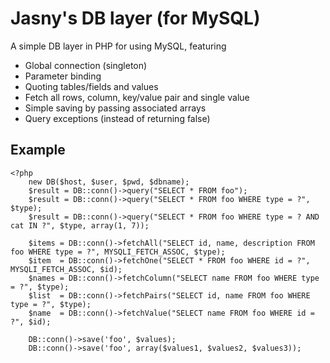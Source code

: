 Jasny's DB layer (for MySQL)
============================

A simple DB layer in PHP for using MySQL, featuring

* Global connection (singleton)
* Parameter binding
* Quoting tables/fields and values
* Fetch all rows, column, key/value pair and single value
* Simple saving by passing associated arrays
* Query exceptions (instead of returning false)

## Example ##

    <?php
        new DB($host, $user, $pwd, $dbname);
        $result = DB::conn()->query("SELECT * FROM foo");
        $result = DB::conn()->query("SELECT * FROM foo WHERE type = ?", $type);
        $result = DB::conn()->query("SELECT * FROM foo WHERE type = ? AND cat IN ?", $type, array(1, 7));

        $items = DB::conn()->fetchAll("SELECT id, name, description FROM foo WHERE type = ?", MYSQLI_FETCH_ASSOC, $type);
        $item  = DB::conn()->fetchOne("SELECT * FROM foo WHERE id = ?", MYSQLI_FETCH_ASSOC, $id);
        $names = DB::conn()->fetchColumn("SELECT name FROM foo WHERE type = ?", $type);
        $list  = DB::conn()->fetchPairs("SELECT id, name FROM foo WHERE type = ?", $type);
        $name  = DB::conn()->fetchValue("SELECT name FROM foo WHERE id = ?", $id);

        DB::conn()->save('foo', $values);
        DB::conn()->save('foo', array($values1, $values2, $values3));
